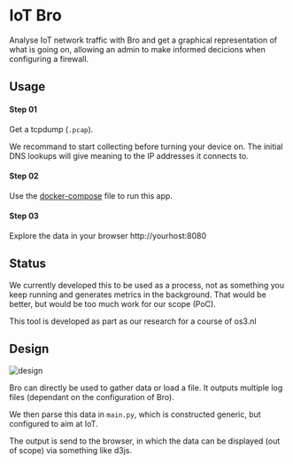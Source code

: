 # IoT Bro

Analyse IoT network traffic with Bro and get a graphical representation of what is going on,
allowing an admin to make informed decicions when configuring a firewall.

## Usage

#### Step 01

Get a tcpdump (`.pcap`).

We recommand to start collecting before turning your device on.
The initial DNS lookups will give meaning to the IP addresses it connects to.

#### Step 02

Use the
[docker-compose](https://github.com/svlentink/dockerfiles/blob/master/svlentink/iot-bro/docker-compose.yml)
file to run this app.

#### Step 03

Explore the data in your browser http://yourhost:8080

## Status

We currently developed this to be used as a process,
not as something you keep running and generates metrics in the background.
That would be better, but would be too much work for our scope (PoC).

This tool is developed as part as our research for a course of os3.nl

## Design

![design](draw_io.png 'edit this image on draw.io')

Bro can directly be used to gather data or load a file.
It outputs multiple log files (dependant on the configuration of Bro).

We then parse this data in `main.py`,
which is constructed generic, but configured to aim at IoT.

The output is send to the browser,
in which the data can be displayed (out of scope)
via something like d3js.
